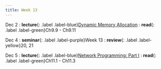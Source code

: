 ```yaml
---
title: Week 13
---
```


Dec 2
: **lecture**{: .label .label-blue}[Dynamic Memory Allocation](/ics-fa24/assets/lec/21-DMM.pdf)
  : **read**{: .label .label-green}Ch9.9 - Ch9.11

Dec 4
: **seminar**{: .label .label-purple}Week 13
  : **review**{: .label .label-yellow}20, 21

Dec 5
: **lecture**{: .label .label-blue}[Network Programming: Part I](/ics-fa24/assets/lec/22-netprog1.pdf)
  : **read**{: .label .label-green}Ch11.1 - Ch11.3